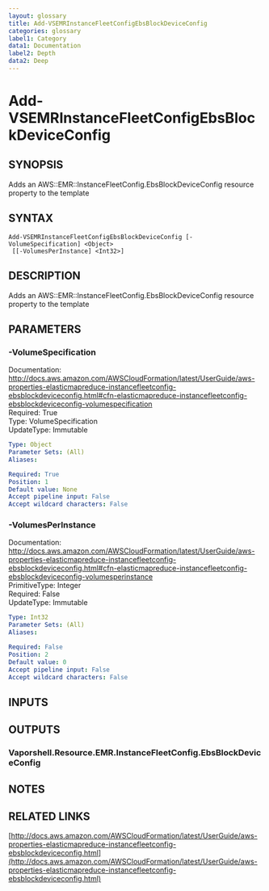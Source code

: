 ```yaml
---
layout: glossary
title: Add-VSEMRInstanceFleetConfigEbsBlockDeviceConfig
categories: glossary
label1: Category
data1: Documentation
label2: Depth
data2: Deep
---
```


# Add-VSEMRInstanceFleetConfigEbsBlockDeviceConfig

## SYNOPSIS
Adds an AWS::EMR::InstanceFleetConfig.EbsBlockDeviceConfig resource property to the template

## SYNTAX

```
Add-VSEMRInstanceFleetConfigEbsBlockDeviceConfig [-VolumeSpecification] <Object>
 [[-VolumesPerInstance] <Int32>]
```

## DESCRIPTION
Adds an AWS::EMR::InstanceFleetConfig.EbsBlockDeviceConfig resource property to the template

## PARAMETERS

### -VolumeSpecification
Documentation: http://docs.aws.amazon.com/AWSCloudFormation/latest/UserGuide/aws-properties-elasticmapreduce-instancefleetconfig-ebsblockdeviceconfig.html#cfn-elasticmapreduce-instancefleetconfig-ebsblockdeviceconfig-volumespecification    
Required: True    
Type: VolumeSpecification    
UpdateType: Immutable

```yaml
Type: Object
Parameter Sets: (All)
Aliases: 

Required: True
Position: 1
Default value: None
Accept pipeline input: False
Accept wildcard characters: False
```

### -VolumesPerInstance
Documentation: http://docs.aws.amazon.com/AWSCloudFormation/latest/UserGuide/aws-properties-elasticmapreduce-instancefleetconfig-ebsblockdeviceconfig.html#cfn-elasticmapreduce-instancefleetconfig-ebsblockdeviceconfig-volumesperinstance    
PrimitiveType: Integer    
Required: False    
UpdateType: Immutable

```yaml
Type: Int32
Parameter Sets: (All)
Aliases: 

Required: False
Position: 2
Default value: 0
Accept pipeline input: False
Accept wildcard characters: False
```

## INPUTS

## OUTPUTS

### Vaporshell.Resource.EMR.InstanceFleetConfig.EbsBlockDeviceConfig

## NOTES

## RELATED LINKS

[http://docs.aws.amazon.com/AWSCloudFormation/latest/UserGuide/aws-properties-elasticmapreduce-instancefleetconfig-ebsblockdeviceconfig.html](http://docs.aws.amazon.com/AWSCloudFormation/latest/UserGuide/aws-properties-elasticmapreduce-instancefleetconfig-ebsblockdeviceconfig.html)


